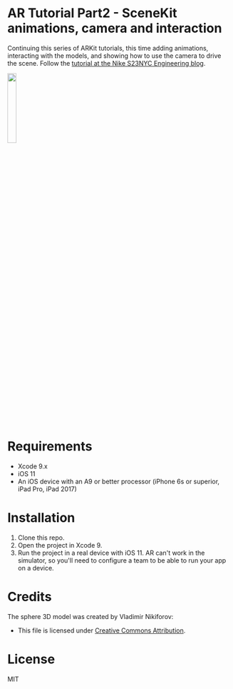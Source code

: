 # AR Tutorial Part2 - SceneKit animations, camera and interaction

Continuing this series of ARKit tutorials, this time adding animations, interacting with the models, and showing how to use the camera to drive the scene. Follow the [tutorial at the Nike S23NYC Engineering blog](https://medium.com/s23nyc-tech).


<img src="https://github.com/AbovegroundDan/ARTutorial_Part2/blob/master/eye_patrol.gif" width="20%" height="20%">

# Requirements

- Xcode 9.x
- iOS 11
- An iOS device with an A9 or better processor (iPhone 6s or superior, iPad Pro, iPad 2017)

# Installation
1. Clone this repo.
2. Open the project in Xcode 9.
4. Run the project in a real device with iOS 11. AR can't work in the simulator, so you'll need to configure a team to be able to run your app on a device.

# Credits
The sphere 3D model was created by Vladimir Nikiforov:
- This file is licensed under [Creative Commons Attribution](https://creativecommons.org/licenses/by/4.0/).


# License
MIT